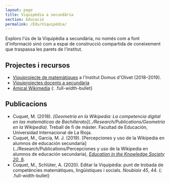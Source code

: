 ```yaml
---
layout: page
title: Viquipèdia a secundària
section: Educació
permalink: /Edu/Viquipèdia/
---
```


Exploro l'ús de la Viquipèdia a secundària, no només com a font d'informació
sinó com a espai de construcció compartida de coneixement que traspassa les
parets de l'institut.

## Projectes i recursos

- [Viquiprojecte de matemàtiques](https://ca.wikipedia.org/wiki/Viquiprojecte:INS_Domus_d'Olivet) a l'Institut Domus d'Olivet (2018–2019).
- [Viquiprojectes docents a secundària](https://ca.wikipedia.org/wiki/Categoria:Viquiprojectes_docents_a_secund%C3%A0ria)
- [Amical Wikimedia](https://www.wikimedia.cat)
{: .full-width-bullet}

## Publicacions

- Cuquet, M. (2018). _[Geometría en la Wikipedia: La competencia digital en las matemáticas de Bachillerato](../Research/Publications/Geometría en la Wikipedia)_. Treball de fi de màster. Facultad de Educación, Universidad Internacional de La Rioja.
- Cuquet, M., García, M. J. (2019). [Percepciones y uso de la Wikipedia en
  alumnos de educación secundaria](../Research/Publications/Percepciones y uso de la Wikipedia en alumnos de educación secundaria), [_Education in the Knowledge Society 20_, 8](http://revistas.usal.es/index.php/eks/article/view/eks20192008).
- Cuquet, M., Schlüter, A. (2020). Editar la Viquipèdia: punt de trobada de competències matemàtiques, lingüístiques i socials. _Noubiaix 45_, 44.
{: .full-width-bullet}

